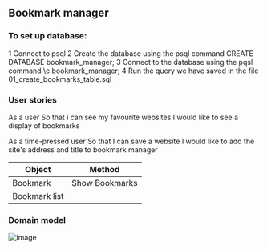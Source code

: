 ## Bookmark manager

### To set up database:

  1 Connect to psql
  2 Create the database using the psql command CREATE DATABASE bookmark_manager;
  3 Connect to the database using the pqsl command \c bookmark_manager;
  4 Run the query we have saved in the file 01_create_bookmarks_table.sql


### User stories

As a user
So that i can see my favourite websites
I would like to see a display of bookmarks

As a time-pressed user
So that I can save a website
I would like to add the site's address and title to bookmark manager

| Object        | Method      |
| -----------   | ----------- |
| Bookmark      | Show Bookmarks|
| Bookmark list |             |


### Domain model
![image](https://user-images.githubusercontent.com/95698256/158204600-a6ab93a7-d177-406a-90da-c850e6bc3bb4.png)

